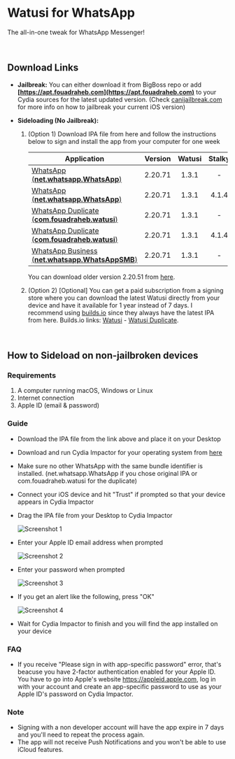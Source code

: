 # Watusi for WhatsApp

The all-in-one tweak for WhatsApp Messenger!

&nbsp;

## Download Links

* **Jailbreak:** You can either download it from BigBoss repo or add __[https://apt.fouadraheb.com](https://apt.fouadraheb.com)__ to your Cydia sources for the latest updated version. (Check [canijailbreak.com](https://canijailbreak.com/) for more info on how to jailbreak your current iOS version)
* **Sideloading (No Jailbreak):** 

    1. (Option 1) Download IPA file from here and follow the instructions below to sign and install the app from your computer for one week

        | Application        | Version   | Watusi | Stalky |
        | ------------------ |:---------:|:------:|:------:|
        | [WhatsApp (__net.whatsapp.WhatsApp__)](https://mega.nz/file/MO4nWYJL#LABIAKXDt4ZrPjuyCkhp5d9vdFniIqdQ_gQV_SgjtQI) | 2.20.71   | 1.3.1 | - |
        | [WhatsApp (__net.whatsapp.WhatsApp__)](https://mega.nz/file/4H4ERAyS#XlyrgaWqcHSFO-bRRHzVbAt14EwJrumxKiOU1aVAfIs) | 2.20.71   | 1.3.1 | 4.1.4 |
        | [WhatsApp Duplicate (__com.fouadraheb.watusi__)](https://mega.nz/file/Iaxwyaaa#1dP05vu18eHZK84jr9mok7NOq2EecRkJX_Gr1ddahDU) | 2.20.71   | 1.3.1 | - |
        | [WhatsApp Duplicate (__com.fouadraheb.watusi__)](https://mega.nz/file/Re5wWCpR#uRx3ELvS3ho0yP7s1avIU8QdewCBhd8i_0PZsZ7zkAE) | 2.20.71   | 1.3.1 | 4.1.4 |
        | [WhatsApp Business (__net.whatsapp.WhatsAppSMB__)](https://mega.nz/file/9epiWKAQ#gSwa5G6qltHtjIuj8V-mINGNjjmWyh-Sotj7-HbdLJ8) | 2.20.71   | 1.3.1 | - |
        
        You can download older version 2.20.51 from [here](https://github.com/FouadRaheb/Watusi-for-WhatsApp/tree/d33c4239dca3618ad67fbf24a947283f7f1e5867).
        
    2. (Option 2) [Optional] You can get a paid subscription from a signing store where you can download the latest Watusi directly from your device and have it available for 1 year instead of 7 days. I recommend using [builds.io](https://builds.io/apps/WAtest/?aid=1025553) since they always have the latest IPA from here. Builds.io links: [Watusi](https://builds.io/apps/WAtest/?aid=1025553) - [Watusi Duplicate](https://builds.io/apps/duplicatewatusi/?aid=1025553).

&nbsp;

## How to Sideload on non-jailbroken devices

### Requirements

1. A computer running macOS, Windows or Linux
2. Internet connection
3. Apple ID (email & password)

### Guide

* Download the IPA file from the link above and place it on your Desktop

* Download and run Cydia Impactor for your operating system from [here](http://www.cydiaimpactor.com)

* Make sure no other WhatsApp with the same bundle identifier is installed. (net.whatsapp.WhatsApp if you chose original IPA or com.fouadraheb.watusi for the duplicate)

* Connect your iOS device and hit "Trust" if prompted so that your device appears in Cydia Impactor

* Drag the IPA file from your Desktop to Cydia Impactor

  
  ![Screenshot 1](https://raw.githubusercontent.com/FouadRaheb/Watusi-for-WhatsApp/master/images/1.png "Screenshot 1")

* Enter your Apple ID email address when prompted 



  ![Screenshot 2](https://raw.githubusercontent.com/FouadRaheb/Watusi-for-WhatsApp/master/images/2.png "Screenshot 2")

* Enter your password when prompted 



  ![Screenshot 3](https://raw.githubusercontent.com/FouadRaheb/Watusi-for-WhatsApp/master/images/3.png "Screenshot 3")

* If you get an alert like the following, press "OK"


  ![Screenshot 4](https://raw.githubusercontent.com/FouadRaheb/Watusi-for-WhatsApp/master/images/4.png "Screenshot 4")

* Wait for Cydia Impactor to finish and you will find the app installed on your device

### FAQ
* If you receive "Please sign in with app-specific password" error, that's beacuse you have 2-factor authentication enabled for your Apple ID. You have to go into Apple's website https://appleid.apple.com, log in with your account and create an app-specific password to use as your Apple ID's password on Cydia Impactor.

### Note

* Signing with a non developer account will have the app expire in 7 days and you'll need to repeat the process again.
* The app will not receive Push Notifications and you won't be able to use iCloud features.
